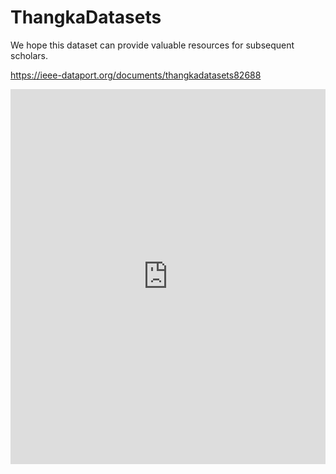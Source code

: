 # ThangkaDatasets
We hope this dataset can provide valuable resources for subsequent scholars.

https://ieee-dataport.org/documents/thangkadatasets82688

<iframe width="100%" height="600" src="https://ieee-dataport.org/documents/thangkadatasets82688/embed" frameborder="0" class="embed-textarea" allowfullscreen="true" webkitallowfullscreen="true" mozallowfullscreen="true"></iframe>
